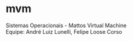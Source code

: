 # mvm
Sistemas Operacionais - Mattos Virtual Machine
<br>
Equipe: André Luiz Lunelli, Felipe Loose Corso
